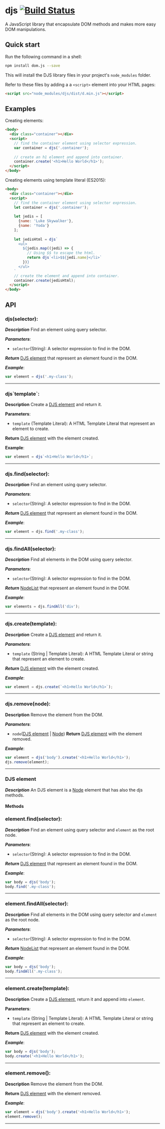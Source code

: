 
# djs [![Build Status](https://travis-ci.org/HenriqueLimas/djs.svg)](https://travis-ci.org/HenriqueLimas/djs)

A JavaScript library that encapsulate DOM methods and makes more easy DOM manipulations.

## Quick start
Run the following command in a shell:
```bash
npm install dom.js --save
```
This will install the DJS library files in your project's ```node_modules``` folder.

Refer to these files by adding a a ```<script>``` element into your HTML pages:
```html
<script src="node_modules/djs/dist/d.min.js"></script>
```

## Examples
Creating elements:
```html
<body>
  <div class="container"></div>
  <script>
    // find the container element using selector expression.
    var container = djs('.container');
    
    // create an h1 element and append into container.
    container.create('<h1>Hello World</h1>');
  </script>
</body>

```

Creating elements using template literal (ES2015):
```html
<body>
  <div class="container"></div>
  <script>
    // find the container element using selector expression.
    let container = djs('.container');
    
    let jedis = [
      {name: 'Luke Skywalker'},
      {name: 'Yoda'}
    ];
    
    let jedisHtml = djs`
      <ul>
        ${jedis.map((jedi) => {
          // Using $$ to escape the html.
          return djs`<li>$${jedi.name}</li>`
        })}
      </ul>
    `
    // create the element and append into container.
    container.create(jedisHtml);
  </script>
</body>

```
## API

### djs(selector):
***Description*** Find an element using query selector.

***Parameters***:
  - ```selector```(String): A selector expression to find in the DOM.

***Return*** [DJS element](#djs-element) that represent an element found in the DOM.

***Example***: 
```javascript
var element = djs('.my-class');
```
<hr>

### djs\`template\`:
**Description** Create a [DJS element](#djs-element) and return it.

**Parameters**:
  - ```template``` (Template Literal): A HTML Template Literal that represent an element to create.

**Return** [DJS element](#djs-element) with the element created.

**Example**: 
```javascript
var element = djs`<h1>Hello World</h1>`;
```
<hr>

### djs.find(selector):
***Description*** Find an element using query selector.

***Parameters***:
  - ```selector```(String): A selector expression to find in the DOM.

***Return*** [DJS element](#djs-element) that represent an element found in the DOM.

***Example***: 
```javascript
var element = djs.find('.my-class');
```
<hr>

### djs.findAll(selector):
***Description*** Find all elements in the DOM using query selector.

***Parameters***:
  - ```selector```(String): A selector expression to find in the DOM.

***Return*** [NodeList](https://developer.mozilla.org/en/docs/Web/API/NodeList) that represent an element found in the DOM.

***Example***: 
```javascript
var elements = djs.findAll('div');
```
<hr>

### djs.create(template):
***Description*** Create a [DJS element](#djs-element) and return it.

***Parameters***:
  - ```template``` (String | Template Literal): A HTML Template Literal or string that represent an element to create.

***Return*** [DJS element](#djs-element) with the element created.

***Example***: 
```javascript
var element = djs.create(`<h1>Hello World</h1>`);
```
<hr>

### djs.remove(node):
**Description** Remove the element from the DOM.

***Parameters***:
  - ```node```([DJS element](#djs-element) | [Node](https://developer.mozilla.org/en-US/docs/Web/API/Node))
**Return** [DJS element](#djs-element) with the element removed.

***Example***: 
```javascript
var element = djs('body').create('<h1>Hello World</h1>');
djs.remove(element);
```
<hr>

### DJS element
***Description*** An DJS element is a [Node](https://developer.mozilla.org/en-US/docs/Web/API/Node) element that has also the djs methods.

#### Methods
### element.find(selector):
***Description*** Find an element using query selector and ```element``` as the root node.

***Parameters***:
  - ```selector```(String): A selector expression to find in the DOM.

***Return*** [DJS element](#djs-element) that represent an element found in the DOM.

***Example***: 
```javascript
var body = djs('body');
body.find('.my-class');
```
<hr>

### element.findAll(selector):
***Description*** Find all elements in the DOM using query selector and ```element``` as the root node.

***Parameters***:
  - ```selector```(String): A selector expression to find in the DOM.

***Return*** [NodeList](https://developer.mozilla.org/en/docs/Web/API/NodeList) that represent an element found in the DOM.

***Example***: 
```javascript
var body = djs('body');
body.findAll('.my-class');
```
<hr>

### element.create(template):
**Description** Create a [DJS element](#djs-element), return it and append into ```element```.

**Parameters**:
  - ```template``` (String | Template Literal): A HTML Template Literal or string that represent an element to create.

**Return** [DJS element](#djs-element) with the element created.

***Example***: 
```javascript
var body = djs('body');
body.create('<h1>Hello World</h1>');
```
<hr>

### element.remove():
**Description** Remove the element from the DOM.
 
**Return** [DJS element](#djs-element) with the element removed.

***Example***: 
```javascript
var element = djs('body').create('<h1>Hello World</h1>');
element.remove();
```
<hr>

